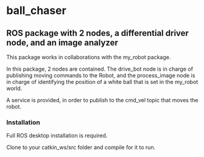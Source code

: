 # ball_chaser

## ROS package with 2 nodes, a differential driver node, and an image analyzer

This package works in collaborations with the my_robot package.

In this package, 2 nodes are contained. The drive_bot node is in charge of publishing moving commands to the Robot, and the process_image node is in charge of identifying the position of a white ball that is set in the my_robot world.

A service is provided, in order to publish to the cmd_vel topic that moves the robot. 

### Installation

Full ROS desktop installation is required.


Clone to your catkin_ws/src folder and compile for it to run.
